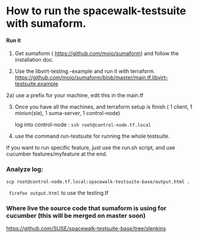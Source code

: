 # How to run the spacewalk-testsuite with sumaform.

#### Run it

1) Get sumaform ( https://github.com/moio/sumaform) and follow the installation doc.

2) Use the libvirt-testing.-example and run it with terraform. https://github.com/moio/sumaform/blob/master/main.tf.libvirt-testsuite.example

2a) use a prefix for your machine, edit this in the main.tf

3) Once you have all the machines, and terraform setup is finish ( 1 client, 1 minion(sle), 1 suma-server, 1 control-node)
   
   log into control-node : ``` ssh root@control-node.tf.local ```
   
4) use the command run-testsuite for running the whole testsuite.

 If you want to run specific feature, just use the run.sh script, and use cucumber features/myfeature at the end.
   
   
### Analyze log:
 
 ``` scp root@control-node.tf.local:spacewalk-testsuite-base/output.html . ```
 
 ``` firefox output.html```
  to use the testing.tf
 
 
### Where live the source code that sumaform is using for cucumber (this will be merged on master soon)
 
 https://github.com/SUSE/spacewalk-testsuite-base/tree/slenkins
 
 
 

